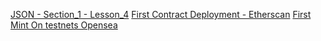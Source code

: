 [JSON - Section_1 - Lesson_4](https://jsonkeeper.com/b/QZJQ)
[First Contract Deployment - Etherscan](https://rinkeby.etherscan.io/address/0x9F5A77b9aE29Ecd50879786F36CcD7E51BcF3fd6)
[First Mint On testnets Opensea](https://testnets.opensea.io/collection/squarenft-eswzi6ugv0)
